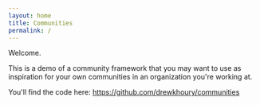 ```yaml
---
layout: home
title: Communities
permalink: /
---
```


Welcome.

This is a demo of a community framework that you may want to use as inspiration for your own communities in an organization you're working at.

You'll find the code here: https://github.com/drewkhoury/communities
